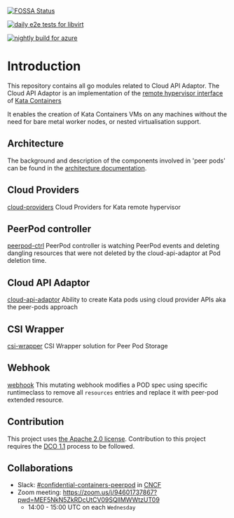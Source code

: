 [![FOSSA Status](https://app.fossa.com/api/projects/git%2Bgithub.com%2Fconfidential-containers%2Fcloud-api-adaptor.svg?type=shield&issueType=license)](https://app.fossa.com/projects/git%2Bgithub.com%2Fconfidential-containers%2Fcloud-api-adaptor?ref=badge_shield&issueType=license)

[![daily e2e tests for libvirt](https://github.com/confidential-containers/cloud-api-adaptor/actions/workflows/daily-e2e-tests-libvirt.yaml/badge.svg)](https://github.com/confidential-containers/cloud-api-adaptor/actions/workflows/daily-e2e-tests-libvirt.yaml)

[![nightly build for azure](https://github.com/confidential-containers/cloud-api-adaptor/actions/workflows/azure-nightly-build.yml/badge.svg)](https://github.com/confidential-containers/cloud-api-adaptor/actions/workflows/azure-nightly-build.yml)

# Introduction

This repository contains all go modules related to Cloud API Adaptor. The Cloud API Adaptor is an implementation of the
[remote hypervisor interface](https://github.com/kata-containers/kata-containers/blob/main/src/runtime/virtcontainers/remote.go)
of [Kata Containers](https://github.com/kata-containers/kata-containers)

It enables the creation of Kata Containers VMs on any machines without the need for bare metal worker nodes,
or nested virtualisation support.

## Architecture

The background and description of the components involved in 'peer pods' can be found in the [architecture documentation](./docs/architecture.md).

## Cloud Providers
[cloud-providers](./src/cloud-providers/) Cloud Providers for Kata remote hypervisor

## PeerPod controller
[peerpod-ctrl](./src/peerpod-ctrl/) PeerPod controller is watching PeerPod events and deleting dangling resources that were not deleted by the cloud-api-adaptor at Pod deletion time.

## Cloud API Adaptor
[cloud-api-adaptor](./src/cloud-api-adaptor/) Ability to create Kata pods using cloud provider APIs aka the peer-pods approach

## CSI Wrapper
[csi-wrapper](./src/csi-wrapper/) CSI Wrapper solution for Peer Pod Storage

## Webhook
[webhook](./src/webhook/) This mutating webhook modifies a POD spec using specific runtimeclass to remove all `resources` entries and replace it with peer-pod extended resource.

## Contribution

This project uses [the Apache 2.0 license](./LICENSE). Contribution to this project requires the [DCO 1.1](./DCO1.1.txt) process to be followed.

## Collaborations

* Slack: [#confidential-containers-peerpod](https://cloud-native.slack.com/archives/C04A2EJ70BX) in [CNCF](https://communityinviter.com/apps/cloud-native/cncf)
* Zoom meeting: https://zoom.us/j/94601737867?pwd=MEF5NkN5ZkRDcUtCV09SQllMWWtzUT09
    * 14:00 - 15:00 UTC on each `Wednesday`
